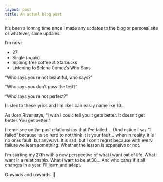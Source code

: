 ```yaml
---
layout: post
title: An actual blog post
---
```




It’s been a lonnng time since I made any updates to the blog or personal site or whatever, some updates

I’m now: 
- 27
- Single (again) 
- Sipping free coffee at Starbucks 
- Listening to Selena Gomez’s Who Says



“Who says you’re not beautiful, who says?”

“Who says you don’t pass the test?”

“Who says you’re not perfect?”

I listen to these lyrics and I’m like I can easily name like 10.. 

As Joan River says, “I wish I could tell you it gets better. It doesn’t get better. You get better.”

I reminisce on the past relationships that I’ve failed…. (And notice i say “I failed” because its so hard to not think it is your fault… when in reality, it is no ones fault, but anyway). It is sad, but I don’t regret because with every failure we learn something. Whether the lesson is expensive or not. 

I’m starting my 27th with a new perspective of what i want out of life. What i want in a relationship. What i want to be at 30… And who cares if it all changes in a year. I'll learn and adapt.

Onwards and upwards. 🛫
